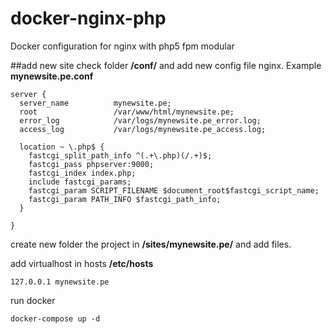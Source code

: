 # docker-nginx-php
Docker configuration for nginx with php5 fpm modular

##add new site
check folder **/conf/** and add new config file nginx. Example **mynewsite.pe.conf**
```
server {
  server_name          mynewsite.pe;
  root                 /var/www/html/mynewsite.pe;
  error_log            /var/logs/mynewsite.pe_error.log;
  access_log           /var/logs/mynewsite.pe_access.log;

  location ~ \.php$ {
    fastcgi_split_path_info ^(.+\.php)(/.+)$;
    fastcgi_pass phpserver:9000;
    fastcgi_index index.php;
    include fastcgi_params;
    fastcgi_param SCRIPT_FILENAME $document_root$fastcgi_script_name;
    fastcgi_param PATH_INFO $fastcgi_path_info;
  }

}
```
create new folder the project in **/sites/mynewsite.pe/** and add files.

add virtualhost in hosts **/etc/hosts**

```
127.0.0.1 mynewsite.pe
```


run docker
```
docker-compose up -d
```


